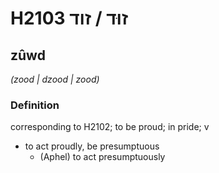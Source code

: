# H2103 זוּד / זוד

## zûwd

_(zood | dzood | zood)_

### Definition

corresponding to H2102; to be proud; in pride; v

- to act proudly, be presumptuous
  - (Aphel) to act presumptuously
